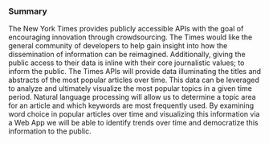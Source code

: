 ### Summary

The New York Times provides publicly accessible APIs with the goal of encouraging innovation through crowdsourcing. The Times would like the general community of developers to help gain insight into how the dissemination of information can be reimagined. Additionally, giving the public access to their data is inline with their core journalistic values; to inform the public. The Times APIs will provide data illuminating the titles and abstracts of the most popular articles over time.  This data can be leveraged to analyze and ultimately visualize the most popular topics in a given time period. Natural language processing will allow us to determine a topic area for an article and which keywords are most frequently used. By examining word choice in popular articles over time and visualizing this information via a Web App we will be able to identify trends over time and democratize this information to the public.
